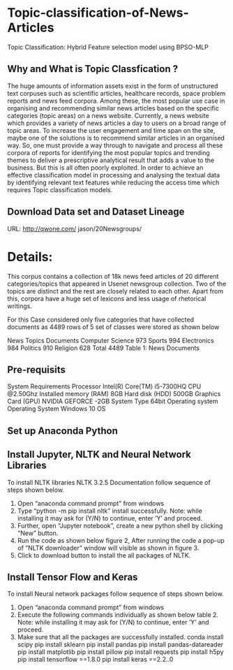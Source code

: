 # Topic-classification-of-News-Articles
Topic Classification: Hybrid Feature selection model using BPSO-MLP

## Why and What is Topic Classfication ?

The huge amounts of information assets exist in the form of unstructured text corpuses such as scientific articles, healthcare records, space problem reports and news feed corpora. Among these, the most popular use case in organising and recommending similar news articles based on the specific categories (topic areas) on a news website. Currently, a news website which provides a variety of news articles a day to users on a broad range of topic areas. To increase the user engagement and time span on the site, maybe one of the solutions is to recommend similar articles in an organised way. So, one must provide a way through to navigate and process all these corpora of reports for identifying the most popular topics and trending themes to deliver a prescriptive analytical result that adds a value to the business. But
this is all often poorly exploited. In order to achieve an effective classification model in processing and analysing the textual data by identifying relevant text features while reducing the access time which requires Topic classification models.

## Download Data set and Dataset Lineage 

URL: http://qwone.com/ jason/20Newsgroups/

# Details: 

This corpus contains a collection of 18k news feed articles of 20 different categories/topics that appeared in Usenet newsgroup collection. Two of the topics are distinct and the rest are closely related to each other. Apart from this, corpora have a huge set of lexicons and less usage of rhetorical writings.

For this Case considered only five categories that have collected documents as 4489 rows
of 5 set of classes were stored as shown below

News Topics Documents
Computer Science 973
Sports 994
Electronics 984
Politics 910
Religion 628
Total 4489
Table 1: News Documents

## Pre-requisits

System Requirements
Processor Intel(R)
Core(TM) i5-7300HQ CPU @2.50Ghz
Installed memory (RAM) 8GB
Hard disk (HDD) 500GB
Graphics Card (GPU) NVIDIA
GEFORCE -2GB
System Type 64bit
Operating system
Operating System Windows 10 OS

## Set up Anaconda Python

## Install Jupyter, NLTK and Neural Network Libraries

To install NLTK libraries NLTK 3.2.5 Documentation follow sequence of steps
shown below.

1. Open “anaconda command prompt” from windows
2. Type “python -m pip install nltk” install successfully. Note: while installing it may
ask for (Y/N) to continue, enter ’Y’ and proceed.
3. Further, open “Jupyter notebook”, create a new python shell by clicking “New”
button.
4. Run the code as shown below figure 2, After running the code a pop-up of “NLTK
downloader” window will visible as shown in figure 3.
5. Click to download button to install the all packages of NLTK.

## Install Tensor Flow and Keras

To install Neural network packages follow sequence of steps shown below.
1. Open “anaconda command prompt” from windows
2. Execute the following commands individually as shown below table 2. Note: while
installing it may ask for (Y/N) to continue, enter ’Y’ and proceed.
3. Make sure that all the packages are successfully installed.
conda install scipy
pip install sklearn
pip install pandas
pip install pandas-datareader
pip install matplotlib
pip install pillow
pip install requests
pip install h5py
pip install tensorflow ==1.8.0
pip install keras ==2.2..0

